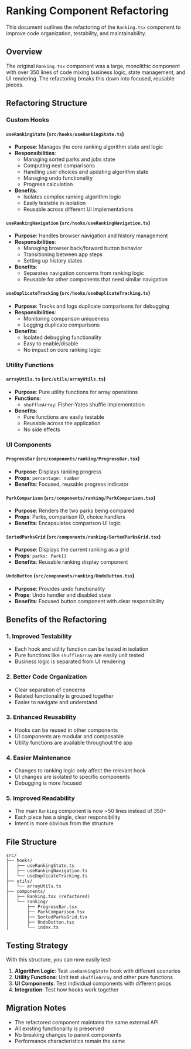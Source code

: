 # Ranking Component Refactoring

This document outlines the refactoring of the `Ranking.tsx` component to improve code organization, testability, and maintainability.

## Overview

The original `Ranking.tsx` component was a large, monolithic component with over 350 lines of code mixing business logic, state management, and UI rendering. The refactoring breaks this down into focused, reusable pieces.

## Refactoring Structure

### Custom Hooks

#### `useRankingState` (`src/hooks/useRankingState.ts`)

- **Purpose**: Manages the core ranking algorithm state and logic
- **Responsibilities**:
  - Managing sorted parks and jobs state
  - Computing next comparisons
  - Handling user choices and updating algorithm state
  - Managing undo functionality
  - Progress calculation
- **Benefits**:
  - Isolates complex ranking algorithm logic
  - Easily testable in isolation
  - Reusable across different UI implementations

#### `useRankingNavigation` (`src/hooks/useRankingNavigation.ts`)

- **Purpose**: Handles browser navigation and history management
- **Responsibilities**:
  - Managing browser back/forward button behavior
  - Transitioning between app steps
  - Setting up history states
- **Benefits**:
  - Separates navigation concerns from ranking logic
  - Reusable for other components that need similar navigation

#### `useDuplicateTracking` (`src/hooks/useDuplicateTracking.ts`)

- **Purpose**: Tracks and logs duplicate comparisons for debugging
- **Responsibilities**:
  - Monitoring comparison uniqueness
  - Logging duplicate comparisons
- **Benefits**:
  - Isolated debugging functionality
  - Easy to enable/disable
  - No impact on core ranking logic

### Utility Functions

#### `arrayUtils.ts` (`src/utils/arrayUtils.ts`)

- **Purpose**: Pure utility functions for array operations
- **Functions**:
  - `shuffleArray`: Fisher-Yates shuffle implementation
- **Benefits**:
  - Pure functions are easily testable
  - Reusable across the application
  - No side effects

### UI Components

#### `ProgressBar` (`src/components/ranking/ProgressBar.tsx`)

- **Purpose**: Displays ranking progress
- **Props**: `percentage: number`
- **Benefits**: Focused, reusable progress indicator

#### `ParkComparison` (`src/components/ranking/ParkComparison.tsx`)

- **Purpose**: Renders the two parks being compared
- **Props**: Parks, comparison ID, choice handlers
- **Benefits**: Encapsulates comparison UI logic

#### `SortedParksGrid` (`src/components/ranking/SortedParksGrid.tsx`)

- **Purpose**: Displays the current ranking as a grid
- **Props**: `parks: Park[]`
- **Benefits**: Reusable ranking display component

#### `UndoButton` (`src/components/ranking/UndoButton.tsx`)

- **Purpose**: Provides undo functionality
- **Props**: Undo handler and disabled state
- **Benefits**: Focused button component with clear responsibility

## Benefits of the Refactoring

### 1. **Improved Testability**

- Each hook and utility function can be tested in isolation
- Pure functions like `shuffleArray` are easily unit tested
- Business logic is separated from UI rendering

### 2. **Better Code Organization**

- Clear separation of concerns
- Related functionality is grouped together
- Easier to navigate and understand

### 3. **Enhanced Reusability**

- Hooks can be reused in other components
- UI components are modular and composable
- Utility functions are available throughout the app

### 4. **Easier Maintenance**

- Changes to ranking logic only affect the relevant hook
- UI changes are isolated to specific components
- Debugging is more focused

### 5. **Improved Readability**

- The main `Ranking` component is now ~50 lines instead of 350+
- Each piece has a single, clear responsibility
- Intent is more obvious from the structure

## File Structure

```
src/
├── hooks/
│   ├── useRankingState.ts
│   ├── useRankingNavigation.ts
│   └── useDuplicateTracking.ts
├── utils/
│   └── arrayUtils.ts
├── components/
│   ├── Ranking.tsx (refactored)
│   └── ranking/
│       ├── ProgressBar.tsx
│       ├── ParkComparison.tsx
│       ├── SortedParksGrid.tsx
│       ├── UndoButton.tsx
│       └── index.ts
```

## Testing Strategy

With this structure, you can now easily test:

1. **Algorithm Logic**: Test `useRankingState` hook with different scenarios
2. **Utility Functions**: Unit test `shuffleArray` and other pure functions
3. **UI Components**: Test individual components with different props
4. **Integration**: Test how hooks work together

## Migration Notes

- The refactored component maintains the same external API
- All existing functionality is preserved
- No breaking changes to parent components
- Performance characteristics remain the same

